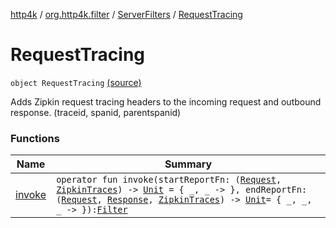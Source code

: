 [http4k](../../../index.md) / [org.http4k.filter](../../index.md) / [ServerFilters](../index.md) / [RequestTracing](./index.md)

# RequestTracing

`object RequestTracing` [(source)](https://github.com/http4k/http4k/blob/master/http4k-core/src/main/kotlin/org/http4k/filter/ServerFilters.kt#L72)

Adds Zipkin request tracing headers to the incoming request and outbound response. (traceid, spanid, parentspanid)

### Functions

| Name | Summary |
|---|---|
| [invoke](invoke.md) | `operator fun invoke(startReportFn: (`[`Request`](../../../org.http4k.core/-request/index.md)`, `[`ZipkinTraces`](../../-zipkin-traces/index.md)`) -> `[`Unit`](https://kotlinlang.org/api/latest/jvm/stdlib/kotlin/-unit/index.html)` = { _, _ -> }, endReportFn: (`[`Request`](../../../org.http4k.core/-request/index.md)`, `[`Response`](../../../org.http4k.core/-response/index.md)`, `[`ZipkinTraces`](../../-zipkin-traces/index.md)`) -> `[`Unit`](https://kotlinlang.org/api/latest/jvm/stdlib/kotlin/-unit/index.html)` = { _, _, _ -> }): `[`Filter`](../../../org.http4k.core/-filter/index.md) |
